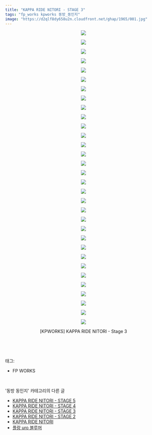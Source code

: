 ```yaml
---
title: "KAPPA RIDE NITORI - STAGE 3"
tags: "fp_works kpworks 동방_동인지"
image: "https://d2qlf8dy658u2n.cloudfront.net/ghap/1965/001.jpg"
---
```

<div class="article">
<p style="text-align: center; clear: none; float: none;"><img src="{{ site.imgserver12 }}/ghap/1965/001.jpg"/></p>
<p style="text-align: center; clear: none; float: none;"><img src="{{ site.imgserver12 }}/ghap/1965/002.jpg"/></p>
<p style="text-align: center; clear: none; float: none;"><img src="{{ site.imgserver12 }}/ghap/1965/003.jpg"/></p>
<p style="text-align: center; clear: none; float: none;"><img src="{{ site.imgserver12 }}/ghap/1965/004.jpg"/></p>
<p style="text-align: center; clear: none; float: none;"><img src="{{ site.imgserver12 }}/ghap/1965/005.jpg"/></p>
<p style="text-align: center; clear: none; float: none;"><img src="{{ site.imgserver12 }}/ghap/1965/006.jpg"/></p>
<p style="text-align: center; clear: none; float: none;"><img src="{{ site.imgserver12 }}/ghap/1965/007.jpg"/></p>
<p style="text-align: center; clear: none; float: none;"><img src="{{ site.imgserver12 }}/ghap/1965/008.jpg"/></p>
<p style="text-align: center; clear: none; float: none;"><img src="{{ site.imgserver12 }}/ghap/1965/009.jpg"/></p>
<p style="text-align: center; clear: none; float: none;"><img src="{{ site.imgserver12 }}/ghap/1965/010.jpg"/></p>
<p style="text-align: center; clear: none; float: none;"><img src="{{ site.imgserver12 }}/ghap/1965/011.jpg"/></p>
<p style="text-align: center; clear: none; float: none;"><img src="{{ site.imgserver12 }}/ghap/1965/012.jpg"/></p>
<p style="text-align: center; clear: none; float: none;"><img src="{{ site.imgserver12 }}/ghap/1965/013.jpg"/></p>
<p style="text-align: center; clear: none; float: none;"><img src="{{ site.imgserver12 }}/ghap/1965/014.jpg"/></p>
<p style="text-align: center; clear: none; float: none;"><img src="{{ site.imgserver12 }}/ghap/1965/015.jpg"/></p>
<p style="text-align: center; clear: none; float: none;"><img src="{{ site.imgserver12 }}/ghap/1965/016.jpg"/></p>
<p style="text-align: center; clear: none; float: none;"><img src="{{ site.imgserver12 }}/ghap/1965/017.jpg"/></p>
<p style="text-align: center; clear: none; float: none;"><img src="{{ site.imgserver12 }}/ghap/1965/018.jpg"/></p>
<p style="text-align: center; clear: none; float: none;"><img src="{{ site.imgserver12 }}/ghap/1965/019.jpg"/></p>
<p style="text-align: center; clear: none; float: none;"><img src="{{ site.imgserver12 }}/ghap/1965/020.jpg"/></p>
<p style="text-align: center; clear: none; float: none;"><img src="{{ site.imgserver12 }}/ghap/1965/021.jpg"/></p>
<p style="text-align: center; clear: none; float: none;"><img src="{{ site.imgserver12 }}/ghap/1965/022.jpg"/></p>
<p style="text-align: center; clear: none; float: none;"><img src="{{ site.imgserver12 }}/ghap/1965/023.jpg"/></p>
<p style="text-align: center; clear: none; float: none;"><img src="{{ site.imgserver12 }}/ghap/1965/024.jpg"/></p>
<p style="text-align: center; clear: none; float: none;"><img src="{{ site.imgserver12 }}/ghap/1965/025.jpg"/></p>
<p style="text-align: center; clear: none; float: none;"><img src="{{ site.imgserver12 }}/ghap/1965/026.jpg"/></p>
<p style="text-align: center; clear: none; float: none;"><img src="{{ site.imgserver12 }}/ghap/1965/027.jpg"/></p>
<p style="text-align: center; clear: none; float: none;"><img src="{{ site.imgserver12 }}/ghap/1965/028.jpg"/></p>
<p style="text-align: center; clear: none; float: none;"><img src="{{ site.imgserver12 }}/ghap/1965/029.jpg"/></p>
<p style="text-align: center; clear: none; float: none;"><img src="{{ site.imgserver12 }}/ghap/1965/030.jpg"/></p>
<p style="text-align: center; clear: none; float: none;"><img src="{{ site.imgserver12 }}/ghap/1965/031.jpg"/></p>
<p style="text-align: center; clear: none; float: none;"><img src="{{ site.imgserver12 }}/ghap/1965/032.jpg"/></p>
<p style="text-align: center; clear: none; float: none;">[KPWORKS] KAPPA RIDE NITORI - Stage 3</p>
<p><br/></p>
</div><br/>
<div class="tagTrail">
<p>태그: </p>
<ul>
<li>FP WORKS</li>
</ul>
</div><br/>
<div class="another">
<p>'동방 동인지' 카테고리의 다른 글</p>
<ul>
<li><a href="/ghap_1967">KAPPA RIDE NITORI - STAGE 5</a></li>
<li><a href="/ghap_1966">KAPPA RIDE NITORI - STAGE 4</a></li>
<li><a href="/ghap_1965">KAPPA RIDE NITORI - STAGE 3</a></li>
<li><a href="/ghap_1964">KAPPA RIDE NITORI - STAGE 2</a></li>
<li><a href="/ghap_1963">KAPPA RIDE NITORI</a></li>
<li><a href="/ghap_1962">플랑 uro 블루머</a></li>
</ul>
</div><br/>
<div class="cb_module cb_fluid">
<div class="cb_wrt cb_profile">
</div><!-- commentList close -->
</div><br/>
